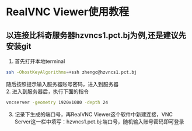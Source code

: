 # RealVNC Viewer使用教程
## 以连接比科奇服务器hzvncs1.pct.bj为例,还是建议先安装git
1. 首先打开本地terminal
```bash
ssh -OhostKeyAlgorithms=+ssh zhengc@hzvncs1.pct.bj
``` 
随后按照提示输入服务器账号密码，进入到服务器  
2. 进入到服务器后，执行下面的指令
```bash
vncserver -geometry 1920x1080 -depth 24
```
3. 记录下生成的端口号，再RealVNC Viewer这个软件中新建连接，VNC Server这一栏中填写：hzvncs1.pct.bj:端口号，随机输入账号密码即可登录
